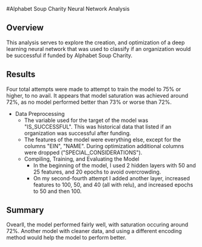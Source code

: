 #Alphabet Soup Charity Neural Network Analysis

## Overview
This analysis serves to explore the creation, and optimization of a deep learning neural network that was used to classify if an organization would be successful if funded by Alphabet Soup Charity.

## Results
Four total attempts were made to attempt to train the model to 75% or higher, to no avail.  It appears that model saturation was achieved around 72%, as no model performed better than 73% or worse than 72%.

* Data Preprocessing
    * The variable used for the target of the model was "IS_SUCCESSFUL".  This was historical data that listed if an organization was successful after funding.
    * The features of the model were everything else, except for the columns "EIN", "NAME".  During optimization additional columns were dropped ("SPECIAL_CONSIDERATIONS").
  * Compiling, Training, and Evaluating the Model
    * In the beginning of the model, I used 2 hidden layers with 50 and 25 features, and 20 epochs to avoid overcrowding.
    * On my second-fourth attempt I added another layer, increased features to 100, 50, and 40 (all with relu), and increased epochs to 50 and then 100.

## Summary
Ovearll, the model performed fairly well, with saturation occuring around 72%.  Another model with cleaner data, and using a different encoding method would help the model to perform better.